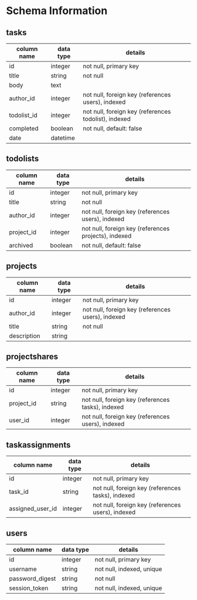 # Schema Information

## tasks
column name | data type | details
------------|-----------|-----------------------
id               | integer   | not null, primary key
title            | string    | not null
body             | text      |
author_id        | integer   | not null, foreign key (references users), indexed
todolist_id      | integer   | not null, foreign key (references todolist), indexed
completed        | boolean   | not null, default: false
date             | datetime  |


## todolists
column name | data type | details
------------|-----------|-----------------------
id          | integer   | not null, primary key
title       | string    | not null
author_id   | integer   | not null, foreign key (references users), indexed
project_id  | integer   | not null, foreign key (references projects), indexed
archived    | boolean   | not null, default: false

## projects
column name | data type | details
------------|-----------|-----------------------
id          | integer   | not null, primary key
author_id   | integer   | not null, foreign key (references users), indexed
title       | string    | not null
description | string    |

## projectshares
column name | data type | details
------------|-----------|-----------------------
id                   | integer   | not null, primary key
project_id           | string    | not null, foreign key (references tasks), indexed
user_id              | integer   | not null, foreign key (references users), indexed

## taskassignments
column name | data type | details
------------|-----------|-----------------------
id                 | integer   | not null, primary key
task_id            | string    | not null, foreign key (references tasks), indexed
assigned_user_id   | integer   | not null, foreign key (references users), indexed

## users
column name     | data type | details
----------------|-----------|-----------------------
id              | integer   | not null, primary key
username        | string    | not null, indexed, unique
password_digest | string    | not null
session_token   | string    | not null, indexed, unique
